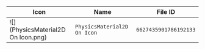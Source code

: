| Icon | Name | File ID |
| ---  | ---  | ---     |
| ![](PhysicsMaterial2D On Icon.png) | `PhysicsMaterial2D On Icon` | `6627435901786192133` |
